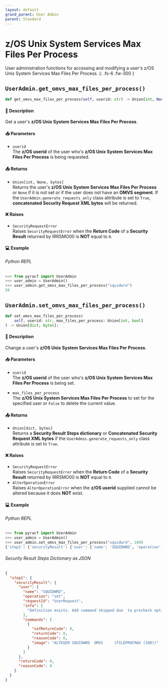 ```yaml
---
layout: default
grand_parent: User Admin
parent: Standard
---
```


# z/OS Unix System Services Max Files Per Process

User administration functions for accessing and modifying a user's z/OS Unix System Services Max Files Per Process. 
{: .fs-6 .fw-300 }

## `UserAdmin.get_omvs_max_files_per_process()`

```python
def get_omvs_max_files_per_process(self, userid: str) -> Union[int, None, bytes]:
```

#### 📄 Description

Get a user's **z/OS Unix System Services Max Files Per Process**.

#### 📥 Parameters
* `userid`<br>
  The **z/OS userid** of the user who's **z/OS Unix System Services Max Files Per Process** is being requested.

#### 📤 Returns
* `Union[int, None, bytes]`<br>
  Returns the user's **z/OS Unix System Services Max Files Per Process** or `None` if it is not set or if the user does not have an **OMVS segment**. If the `UserAdmin.generate_requests_only` class attribute is set to `True`, **concatenated Security Request XML bytes** will be returned.

#### ❌ Raises
* `SecurityRequestError`<br>
  Raises `SecurityRequestError` when the **Return Code** of a **Security Result** returned by IRRSMO00 is **NOT** equal to `0`.

#### 💻 Example

###### Python REPL
```python
>>> from pyracf import UserAdmin
>>> user_admin = UserAdmin()
>>> user_admin.get_omvs_max_files_per_process("squidwrd")
50
```

## `UserAdmin.set_omvs_max_files_per_process()`

```python
def set_omvs_max_files_per_process(
    self, userid: str, max_files_per_process: Union[int, bool]
) -> Union[dict, bytes]:
```

#### 📄 Description

Change a user's **z/OS Unix System Services Max Files Per Process**.

#### 📥 Parameters
* `userid`<br>
  The **z/OS userid** of the user who's **z/OS Unix System Services Max Files Per Process** is being set.

* `max_files_per_process`<br>
  The **z/OS Unix System Services Max Files Per Process** to set for the specified user or `False` to delete the current value.

#### 📤 Returns
* `Union[dict, bytes]`<br>
  Returns a **Security Result Steps dictionary** or **Concatenated Security Request XML bytes** if the `UserAdmin.generate_requests_only` class attribute is set to `True`.

#### ❌ Raises
* `SecurityRequestError`<br>
  Raises `SecurityRequestError` when the **Return Code** of a **Security Result** returned by IRRSMO00 is **NOT** equal to `0`.
* `AlterOperationError`<br>
  Raises `AlterOperationError` when the **z/OS userid** supplied cannot be altered because it does **NOT** exist.

#### 💻 Example

###### Python REPL
```python
>>> from pyracf import UserAdmin
>>> user_admin = UserAdmin()
>>> user_admin.set_omvs_max_files_per_process("squidwrd", 100)
{'step1': {'securityResult': {'user': {'name': 'SQUIDWRD', 'operation': 'set', 'requestId': 'UserRequest', 'info': ['Definition exists. Add command skipped due  to precheck option'], 'commands': [{'safReturnCode': 0, 'returnCode': 0, 'reasonCode': 0, 'image': 'ALTUSER SQUIDWRD  OMVS     (FILEPROCMAX (100))'}]}, 'returnCode': 0, 'reasonCode': 0}}}
```

###### Security Result Steps Dictionary as JSON
```json
{
  "step1": {
    "securityResult": {
      "user": {
        "name": "SQUIDWRD",
        "operation": "set",
        "requestId": "UserRequest",
        "info": [
          "Definition exists. Add command skipped due  to precheck option"
        ],
        "commands": [
          {
            "safReturnCode": 0,
            "returnCode": 0,
            "reasonCode": 0,
            "image": "ALTUSER SQUIDWRD  OMVS     (FILEPROCMAX (100))"
          }
        ]
      },
      "returnCode": 0,
      "reasonCode": 0
    }
  }
}
```